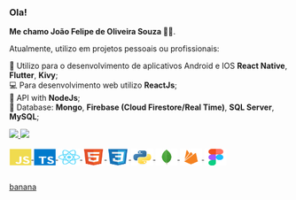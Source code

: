 ### Ola!

**Me chamo João Felipe de Oliveira Souza 👨‍🚀**. 

Atualmente, utilizo em projetos pessoais ou profissionais:

:iphone: Utilizo para o desenvolvimento de aplicativos Android e IOS **React Native**, **Flutter**, **Kivy**; <br/> 
:computer: Para desenvolvimento web utilizo **ReactJs**; <br/>
:satellite: API with **NodeJs**; <br/>
:floppy_disk: Database: **Mongo**, **Firebase (Cloud Firestore/Real Time)**, **SQL Server**, **MySQL**;<br/>

<div style='display:flex'>
  <a href='https://github.com/jfelipesouza' >

  <img height="180em" src="https://github-readme-stats.vercel.app/api?username=jfelipesouza&show_icons=true&theme=dracula&include_all_commits=true&count_private=true"/>
  <img height="180em" src="https://github-readme-stats.vercel.app/api/top-langs/?username=jfelipesouza&layout=compact&langs_count=7&theme=dracula"/>
</div>

<div style="display: inline_block"><br>
    <img align="center" alt="jfelipesouza-Js" height="30" width="40" src="https://raw.githubusercontent.com/devicons/devicon/master/icons/javascript/javascript-plain.svg">
    <img align="center" alt="jfelipesouza-Ts" height="30" width="40" src="https://raw.githubusercontent.com/devicons/devicon/master/icons/typescript/typescript-plain.svg">
    <img align="center" alt="jfelipesouza-React" height="30" width="40" src="https://raw.githubusercontent.com/devicons/devicon/master/icons/react/react-original.svg">
    <img align="center" alt="jfelipesouza-HTML" height="30" width="40" src="https://raw.githubusercontent.com/devicons/devicon/master/icons/html5/html5-original.svg">
    <img align="center" alt="jfelipesouza-CSS" height="30" width="40" src="https://raw.githubusercontent.com/devicons/devicon/master/icons/css3/css3-original.svg">
    <img align="center" alt="jfelipesouza-Python" height="30" width="40" src="https://raw.githubusercontent.com/devicons/devicon/master/icons/python/python-original.svg">
    <img align="center" alt="jfelipesouza-Mongo" height="30" width="40" src="https://raw.githubusercontent.com/devicons/devicon/master/icons/mongodb/mongodb-original.svg"/>
    <img align="center" alt="jfelipesouza-Firebase" height="30" width="40" src="https://raw.githubusercontent.com/devicons/devicon/master/icons/firebase/firebase-plain.svg"/>
    <img align="center" alt="jfelipesouza-figma" height="30" width="40" src="https://raw.githubusercontent.com/devicons/devicon/master/icons/figma/figma-original.svg"> 
   
</div>

##

banana